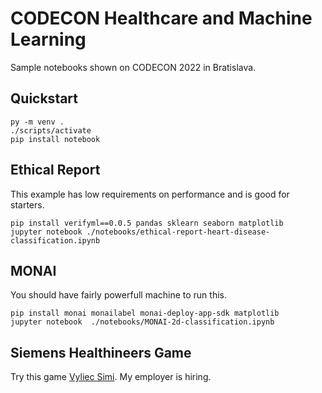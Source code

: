 # CODECON Healthcare and Machine Learning

Sample notebooks shown on CODECON 2022 in Bratislava.

## Quickstart
```
py -m venv .
./scripts/activate
pip install notebook
```

## Ethical Report

This example has low requirements on performance and is good for starters.
```
pip install verifyml==0.0.5 pandas sklearn seaborn matplotlib
jupyter notebook ./notebooks/ethical-report-heart-disease-classification.ipynb
```

## MONAI

You should have fairly powerfull machine to run this.
```
pip install monai monailabel monai-deploy-app-sdk matplotlib
jupyter notebook  ./notebooks/MONAI-2d-classification.ipynb
```

## Siemens Healthineers Game

Try this game [Vyliec Simi](https://www.vyliecsimi.sk). My employer is hiring. 